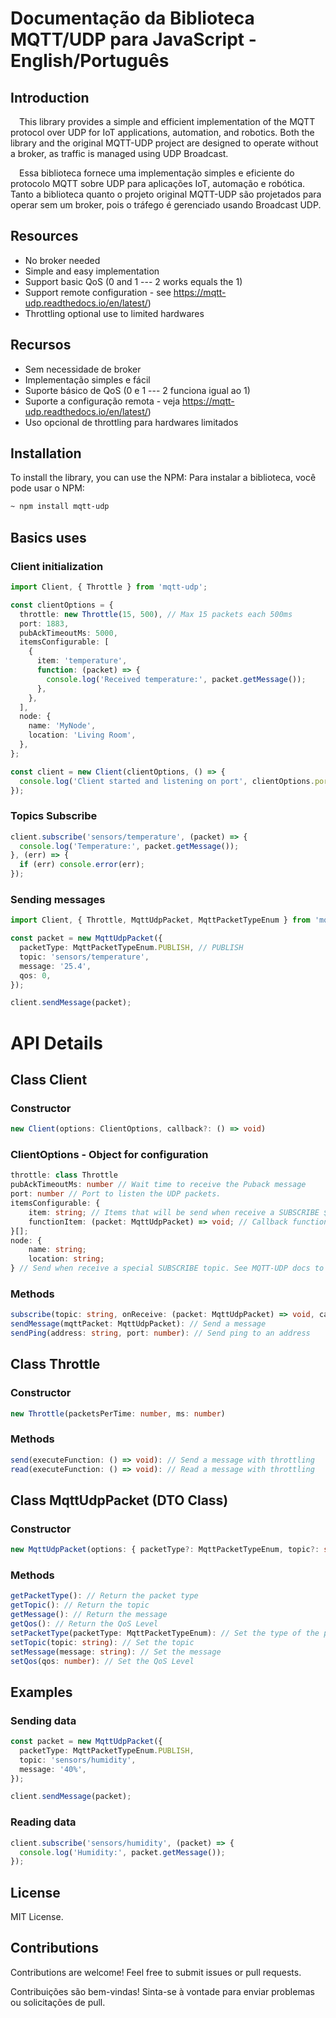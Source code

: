 

# Documentação da Biblioteca MQTT/UDP para JavaScript - English/Português
## Introduction
&emsp;This library provides a simple and efficient implementation of the MQTT protocol over UDP for IoT applications, automation, and robotics. Both the library and the original MQTT-UDP project are designed to operate without a broker, as traffic is managed using UDP Broadcast.

&emsp;Essa biblioteca fornece uma implementação simples e eficiente do protocolo MQTT sobre UDP para aplicações IoT, automação e robótica. Tanto a biblioteca quanto o projeto original MQTT-UDP são projetados para operar sem um broker, pois o tráfego é gerenciado usando Broadcast UDP.

## Resources
- No broker needed
- Simple and easy implementation
- Support basic QoS (0 and 1 --- 2 works equals the 1)
- Support remote configuration - see https://mqtt-udp.readthedocs.io/en/latest/)
- Throttling optional use to limited hardwares

## Recursos
- Sem necessidade de broker
- Implementação simples e fácil
- Suporte básico de QoS (0 e 1 --- 2 funciona igual ao 1)
- Suporte a configuração remota - veja https://mqtt-udp.readthedocs.io/en/latest/)
- Uso opcional de throttling para hardwares limitados

## Installation
To install the library, you can use the NPM:
Para instalar a biblioteca, você pode usar o NPM:

````bash
~ npm install mqtt-udp
````
## Basics uses
### Client initialization
````typescript
import Client, { Throttle } from 'mqtt-udp';

const clientOptions = {
  throttle: new Throttle(15, 500), // Max 15 packets each 500ms
  port: 1883,
  pubAckTimeoutMs: 5000,
  itemsConfigurable: [
    {
      item: 'temperature',
      function: (packet) => {
        console.log('Received temperature:', packet.getMessage());
      },
    },
  ],
  node: {
    name: 'MyNode',
    location: 'Living Room',
  },
};

const client = new Client(clientOptions, () => {
  console.log('Client started and listening on port', clientOptions.port);
});
````
### Topics Subscribe
````typescript
client.subscribe('sensors/temperature', (packet) => {
  console.log('Temperature:', packet.getMessage());
}, (err) => {
  if (err) console.error(err);
});
````
### Sending messages
````typescript
import Client, { Throttle, MqttUdpPacket, MqttPacketTypeEnum } from 'mqtt-udp';

const packet = new MqttUdpPacket({
  packetType: MqttPacketTypeEnum.PUBLISH, // PUBLISH
  topic: 'sensors/temperature',
  message: '25.4',
  qos: 0,
});

client.sendMessage(packet);
````
# API Details

## Class Client
### Constructor
````typescript
new Client(options: ClientOptions, callback?: () => void)
````

### ClientOptions - Object for configuration

````typescript
throttle: class Throttle
pubAckTimeoutMs: number // Wait time to receive the Puback message
port: number // Port to listen the UDP packets.
itemsConfigurable: {
	item: string; // Items that will be send when receive a SUBSCRIBE $SYS/conf/# message. See MQTT-UDP docs to more information
	functionItem: (packet: MqttUdpPacket) => void; // Callback function when receive the response
}[];
node: {
	name: string;
	location: string;
} // Send when receive a special SUBSCRIBE topic. See MQTT-UDP docs to more information
````

### Methods
````typescript
subscribe(topic: string, onReceive: (packet: MqttUdpPacket) => void, callback: (err: Error) => void): // Subscribe in a topic and call a callback when receive new message
sendMessage(mqttPacket: MqttUdpPacket): // Send a message
sendPing(address: string, port: number): // Send ping to an address
````
## Class Throttle

### Constructor

````typescript
new Throttle(packetsPerTime: number, ms: number)
````

### Methods

````typescript
send(executeFunction: () => void): // Send a message with throttling
read(executeFunction: () => void): // Read a message with throttling
````
## Class MqttUdpPacket (DTO Class)
### Constructor
````typescript
new MqttUdpPacket(options: { packetType?: MqttPacketTypeEnum, topic?: string, message?: string, qos?: number })
````
### Methods

````typescript
getPacketType(): // Return the packet type
getTopic(): // Return the topic
getMessage(): // Return the message
getQos(): // Return the QoS Level
setPacketType(packetType: MqttPacketTypeEnum): // Set the type of the packet
setTopic(topic: string): // Set the topic
setMessage(message: string): // Set the message
setQos(qos: number): // Set the QoS Level
````

## Examples

### Sending data
````typescript
const packet = new MqttUdpPacket({
  packetType: MqttPacketTypeEnum.PUBLISH,
  topic: 'sensors/humidity',
  message: '40%',
});

client.sendMessage(packet);
````
### Reading data
````typescript
client.subscribe('sensors/humidity', (packet) => {
  console.log('Humidity:', packet.getMessage());
});
````
## License
MIT License.

## Contributions
Contributions are welcome! Feel free to submit issues or pull requests.

Contribuições são bem-vindas! Sinta-se à vontade para enviar problemas ou solicitações de pull.
